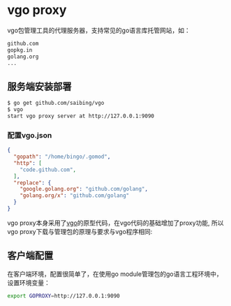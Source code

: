 # vgo proxy

vgo包管理工具的代理服务器，支持常见的go语言库托管网站，如：

```bash
github.com
gopkg.in
golang.org
...
```
## 服务端安装部署

```bash
$ go get github.com/saibing/vgo
$ vgo
start vgo proxy server at http://127.0.0.1:9090
```

### 配置vgo.json

```json
{
  "gopath": "/home/bingo/.gomod",
  "http": [
    "code.github.com",
  ],
  "replace": {
    "google.golang.org": "github.com/golang",
    "golang.org/x": "github.com/golang"
  }
}
```

vgo proxy本身采用了[vgo](https://github.com/golang/vgo)的原型代码，在vgo代码的基础增加了proxy功能, 所以vgo proxy下载与管理包的原理与要求与vgo程序相同:

## 客户端配置

在客户端环境，配置很简单了，在使用go module管理包的go语言工程环境中，设置环境变量：

```bash
export GOPROXY=http://127.0.0.1:9090
```
